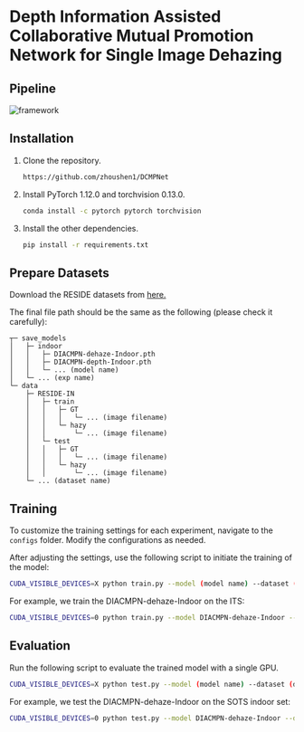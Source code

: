 # Depth Information Assisted Collaborative Mutual Promotion Network for Single Image Dehazing

## Pipeline

![framework](/figs/1.jpg)


## Installation
1. Clone the repository.
    ```bash
    https://github.com/zhoushen1/DCMPNet
    ```

2. Install PyTorch 1.12.0 and torchvision 0.13.0.
    ```bash
    conda install -c pytorch pytorch torchvision
    ```

3. Install the other dependencies.
    ```bash
    pip install -r requirements.txt
    ```
    
## Prepare Datasets
Download the RESIDE datasets from [here.](https://sites.google.com/view/reside-dehaze-datasets)

The final file path should be the same as the following (please check it carefully):
```
┬─ save_models
│   ├─ indoor
│   │   ├─ DIACMPN-dehaze-Indoor.pth
│   │   ├─ DIACMPN-depth-Indoor.pth
│   │   └─ ... (model name)
│   └─ ... (exp name)
└─ data
    ├─ RESIDE-IN
    │   ├─ train
    │   │   ├─ GT
    │   │   │   └─ ... (image filename)
    │   │   └─ hazy
    │   │       └─ ... (image filename)
    │   └─ test
    │   │   ├─ GT
    │   │   │   └─ ... (image filename)
    │   │   └─ hazy
    │   │       └─ ... (image filename)
    └─ ... (dataset name)
```

## Training

To customize the training settings for each experiment, navigate to the `configs` folder. Modify the configurations as needed.

After adjusting the settings, use the following script to initiate the training of the model:

```sh
CUDA_VISIBLE_DEVICES=X python train.py --model (model name) --dataset (dataset name) --exp (exp name)
```

For example, we train the DIACMPN-dehaze-Indoor on the ITS:

```sh
CUDA_VISIBLE_DEVICES=0 python train.py --model DIACMPN-dehaze-Indoor --dataset RESIDE-IN --exp indoor
```

## Evaluation

Run the following script to evaluate the trained model with a single GPU.


```sh
CUDA_VISIBLE_DEVICES=X python test.py --model (model name) --dataset (dataset name) --exp (exp name)
```

For example, we test the DIACMPN-dehaze-Indoor on the SOTS indoor set:

```sh
CUDA_VISIBLE_DEVICES=0 python test.py --model DIACMPN-dehaze-Indoor --dataset RESIDE-IN --exp indoor
```
